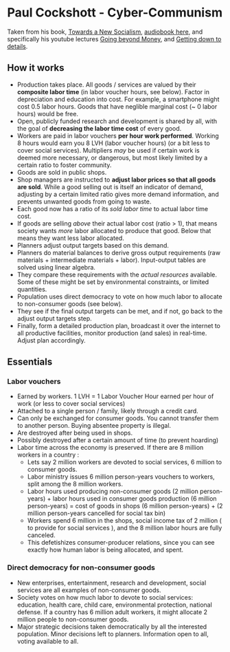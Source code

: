 # Paul Cockshott - Cyber-Communism

Taken from his book, [Towards a New Socialism](http://ricardo.ecn.wfu.edu/~cottrell/socialism_book/), [audiobook here](https://www.youtube.com/watch?v=yjHCPWs5sl4&list=PL0-IkmzWbjoZNiItBbuVvKQBdE80tsyhx), and specifically his youtube lectures [Going beyond Money](https://www.youtube.com/watch?v=cI01-5zhwdA), and [Getting down to details](https://www.youtube.com/watch?v=kTl4b0w6mpk).

## How it works

- Production takes place. All goods / services are valued by their **composite labor time** (in labor voucher hours, see below). Factor in depreciation and education into cost. For example, a smartphone might cost 0.5 labor hours. Goods that have neglible marginal cost (~ 0 labor hours) would be free.
- Open, publicly funded research and development is shared by all, with the goal of **decreasing the labor time cost** of every good.
- Workers are paid in labor vouchers **per hour work performed**. Working 8 hours would earn you 8 LVH (labor voucher hours) (or a bit less to cover social services). Multipliers *may* be used if certain work is deemed more necessary, or dangerous, but most likely limited by a certain ratio to foster community.
- Goods are sold in public shops.
- Shop managers are instructed to **adjust labor prices so that all goods are sold**. While a good selling out is itself an indicator of demand, adjusting by a certain limited ratio gives more demand information, and prevents unwanted goods from going to waste. 
- Each good now has a ratio of its *sold labor time* to actual labor time cost. 
- If goods are selling *above* their actual labor cost (ratio > 1), that means society wants *more* labor allocated to produce that good. Below that means they want less labor allocated.
- Planners adjust output targets based on this demand. 
- Planners do material balances to derive gross output requirements (raw materials + intermediate materials + labor). Input-output tables are solved using linear algebra. 
- They compare these requirements with the *actual resources* available. Some of these might be set by environmental constraints, or limited quantities.
- Population uses direct democracy to vote on how much labor to allocate to non-consumer goods (see below).
- They see if the final output targets can be met, and if not, go back to the adjust output targets step.
- Finally, form a detailed production plan, broadcast it over the internet to all productive facilities, monitor production (and sales) in real-time. Adjust plan accordingly.

## Essentials

### Labor vouchers

- Earned by workers. 1 LVH = 1 Labor Voucher Hour earned per hour of work (or less to cover social services)
- Attached to a single person / family, likely through a credit card. 
- Can only be exchanged for consumer goods. You cannot transfer them to another person. Buying absentee property is illegal. 
- Are destroyed after being used in shops.
- Possibly destroyed after a certain amount of time (to prevent hoarding)
- Labor time across the economy is preserved. If there are 8 million workers in a country : 
  - Lets say 2 million workers are devoted to social services, 6 million to consumer goods.
  - Labor ministry issues 6 million person-years vouchers to workers, split among the 8 million workers.
  - Labor hours used producing non-consumer goods (2 million person-years) + labor hours used in consumer goods production (6 million person-years) = cost of goods in shops (6 million person-years) + (2 million person-years cancelled for social tax bin)
  - Workers spend 6 million in the shops, social income tax of 2 million ( to provide for social services ), and the 8 million labor hours are fully canceled. 
  - This defetishizes consumer-producer relations, since you can see exactly how human labor is being allocated, and spent.

### Direct democracy for non-consumer goods

- New enterprises, entertainment, research and development, social services are all examples of non-consumer goods. 
- Society votes on how much labor to devote to social services: education, health care, child care, environmental protection, national defense. If a country has 6 million adult workers, it might allocate 2 million people to non-consumer goods.
- Major strategic decisions taken democratically by all the interested population. Minor decisions left to planners. Information open to all, voting available to all.

